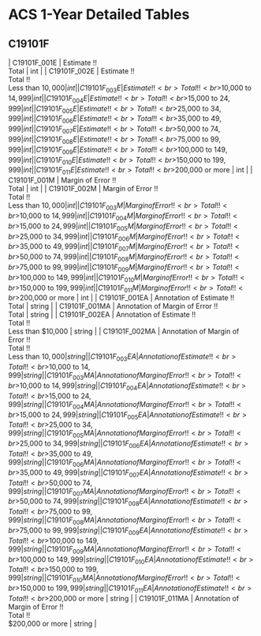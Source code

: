 # ACS 1-Year Detailed Tables

## C19101F

| C19101F_001E | Estimate !!<br>Total | int |
| C19101F_002E | Estimate !!<br>Total !!<br>Less than $10,000 | int |
| C19101F_003E | Estimate !!<br>Total !!<br>$10,000 to $14,999 | int |
| C19101F_004E | Estimate !!<br>Total !!<br>$15,000 to $24,999 | int |
| C19101F_005E | Estimate !!<br>Total !!<br>$25,000 to $34,999 | int |
| C19101F_006E | Estimate !!<br>Total !!<br>$35,000 to $49,999 | int |
| C19101F_007E | Estimate !!<br>Total !!<br>$50,000 to $74,999 | int |
| C19101F_008E | Estimate !!<br>Total !!<br>$75,000 to $99,999 | int |
| C19101F_009E | Estimate !!<br>Total !!<br>$100,000 to $149,999 | int |
| C19101F_010E | Estimate !!<br>Total !!<br>$150,000 to $199,999 | int |
| C19101F_011E | Estimate !!<br>Total !!<br>$200,000 or more | int |
| C19101F_001M | Margin of Error !!<br>Total | int |
| C19101F_002M | Margin of Error !!<br>Total !!<br>Less than $10,000 | int |
| C19101F_003M | Margin of Error !!<br>Total !!<br>$10,000 to $14,999 | int |
| C19101F_004M | Margin of Error !!<br>Total !!<br>$15,000 to $24,999 | int |
| C19101F_005M | Margin of Error !!<br>Total !!<br>$25,000 to $34,999 | int |
| C19101F_006M | Margin of Error !!<br>Total !!<br>$35,000 to $49,999 | int |
| C19101F_007M | Margin of Error !!<br>Total !!<br>$50,000 to $74,999 | int |
| C19101F_008M | Margin of Error !!<br>Total !!<br>$75,000 to $99,999 | int |
| C19101F_009M | Margin of Error !!<br>Total !!<br>$100,000 to $149,999 | int |
| C19101F_010M | Margin of Error !!<br>Total !!<br>$150,000 to $199,999 | int |
| C19101F_011M | Margin of Error !!<br>Total !!<br>$200,000 or more | int |
| C19101F_001EA | Annotation of Estimate !!<br>Total | string |
| C19101F_001MA | Annotation of Margin of Error !!<br>Total | string |
| C19101F_002EA | Annotation of Estimate !!<br>Total !!<br>Less than $10,000 | string |
| C19101F_002MA | Annotation of Margin of Error !!<br>Total !!<br>Less than $10,000 | string |
| C19101F_003EA | Annotation of Estimate !!<br>Total !!<br>$10,000 to $14,999 | string |
| C19101F_003MA | Annotation of Margin of Error !!<br>Total !!<br>$10,000 to $14,999 | string |
| C19101F_004EA | Annotation of Estimate !!<br>Total !!<br>$15,000 to $24,999 | string |
| C19101F_004MA | Annotation of Margin of Error !!<br>Total !!<br>$15,000 to $24,999 | string |
| C19101F_005EA | Annotation of Estimate !!<br>Total !!<br>$25,000 to $34,999 | string |
| C19101F_005MA | Annotation of Margin of Error !!<br>Total !!<br>$25,000 to $34,999 | string |
| C19101F_006EA | Annotation of Estimate !!<br>Total !!<br>$35,000 to $49,999 | string |
| C19101F_006MA | Annotation of Margin of Error !!<br>Total !!<br>$35,000 to $49,999 | string |
| C19101F_007EA | Annotation of Estimate !!<br>Total !!<br>$50,000 to $74,999 | string |
| C19101F_007MA | Annotation of Margin of Error !!<br>Total !!<br>$50,000 to $74,999 | string |
| C19101F_008EA | Annotation of Estimate !!<br>Total !!<br>$75,000 to $99,999 | string |
| C19101F_008MA | Annotation of Margin of Error !!<br>Total !!<br>$75,000 to $99,999 | string |
| C19101F_009EA | Annotation of Estimate !!<br>Total !!<br>$100,000 to $149,999 | string |
| C19101F_009MA | Annotation of Margin of Error !!<br>Total !!<br>$100,000 to $149,999 | string |
| C19101F_010EA | Annotation of Estimate !!<br>Total !!<br>$150,000 to $199,999 | string |
| C19101F_010MA | Annotation of Margin of Error !!<br>Total !!<br>$150,000 to $199,999 | string |
| C19101F_011EA | Annotation of Estimate !!<br>Total !!<br>$200,000 or more | string |
| C19101F_011MA | Annotation of Margin of Error !!<br>Total !!<br>$200,000 or more | string |

